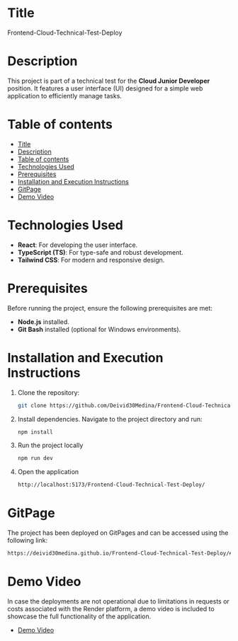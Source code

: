 # Title

Frontend-Cloud-Technical-Test-Deploy

# Description

This project is part of a technical test for the **Cloud Junior Developer** position. It features a user interface (UI) designed for a simple web application to efficiently manage tasks.  

# Table of contents

- [Title](#title)
- [Description](#description)
- [Table of contents](#table-of-contents)
- [Technologies Used](#technologies-used)
- [Prerequisites](#prerequisites)
- [Installation and Execution Instructions](#installation-and-execution-instructions)
- [GitPage](#gitpage)
- [Demo Video](#demo-video)

# Technologies Used

- **React**: For developing the user interface.
- **TypeScript (TS)**: For type-safe and robust development.
- **Tailwind CSS**: For modern and responsive design.

# Prerequisites

Before running the project, ensure the following prerequisites are met:

- **Node.js** installed.
- **Git Bash** installed (optional for Windows environments).

# Installation and Execution Instructions

1. Clone the repository:
   
   ```bash
   git clone https://github.com/Deivid30Medina/Frontend-Cloud-Technical-Test-Deploy
   ```

2.  Install dependencies. Navigate to the project directory and run:
   
    ```bash
    npm install
    ```

3.  Run the project locally
   
    ```bash
    npm run dev
    ```

4.  Open the application
   
    ```bash
    http://localhost:5173/Frontend-Cloud-Technical-Test-Deploy/
    ```

# GitPage

The project has been deployed on GitPages and can be accessed using the following link:

  ```bash
  https://deivid30medina.github.io/Frontend-Cloud-Technical-Test-Deploy/#/tasks
  ```

# Demo Video

In case the deployments are not operational due to limitations in requests or costs associated with the Render platform, a demo video is included to showcase the full functionality of the application.  

  - [Demo Video](https://youtu.be/s_ORDngofDU) 